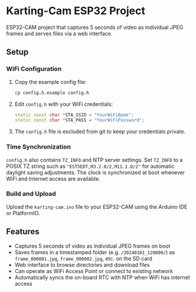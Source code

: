 # Karting-Cam ESP32 Project

ESP32-CAM project that captures 5 seconds of video as individual JPEG frames and serves files via a web interface.

## Setup

### WiFi Configuration

1. Copy the example config file:
   ```bash
   cp config.h.example config.h
   ```

2. Edit `config.h` with your WiFi credentials:
   ```cpp
   static const char *STA_SSID = "YourWiFiName";
   static const char *STA_PASS = "YourWiFiPassword";
   ```

3. The `config.h` file is excluded from git to keep your credentials private.

### Time Synchronization

`config.h` also contains `TZ_INFO` and NTP server settings. Set `TZ_INFO` to a
POSIX TZ string such as `"EST5EDT,M3.2.0/2,M11.1.0/2"` for automatic daylight
saving adjustments. The clock is synchronized at boot whenever WiFi and Internet
access are available.

### Build and Upload

Upload the `karting-cam.ino` file to your ESP32-CAM using the Arduino IDE or PlatformIO.

## Features

- Captures 5 seconds of video as individual JPEG frames on boot
- Saves frames in a timestamped folder (e.g. `/20240101_120000/`) as
  `frame_000001.jpg`, `frame_000002.jpg`, etc. on the SD card
- Web interface to browse directories and download files
- Can operate as WiFi Access Point or connect to existing network
- Automatically syncs the on-board RTC with NTP when WiFi has internet access
